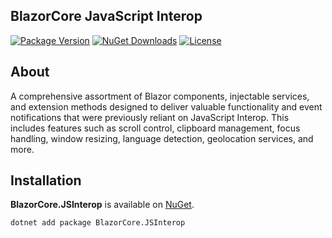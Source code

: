 ## BlazorCore JavaScript Interop
[![Package Version](https://img.shields.io/nuget/v/BlazorCore.JSInterop?label=Latest%20Version)](https://www.nuget.org/packages/BlazorCore.JSInterop/)
[![NuGet Downloads](https://img.shields.io/nuget/dt/BlazorCore.JSInterop?label=Downloads)](https://www.nuget.org/packages/BlazorCore.JSInterop/)
[![License](https://img.shields.io/badge/License-MIT-green.svg)](https://github.com/hancheester/BlazorCore.JSInterop/blob/master/LICENSE)

## About
A comprehensive assortment of Blazor components, injectable services, and extension methods designed to deliver valuable functionality and event notifications that were previously reliant on JavaScript Interop. This includes features such as scroll control, clipboard management, focus handling, window resizing, language detection, geolocation services, and more.

## Installation
**BlazorCore.JSInterop** is available on [NuGet](https://www.nuget.org/packages/BlazorCore.JSInterop).
```sh
dotnet add package BlazorCore.JSInterop
```

